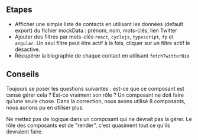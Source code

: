 ## Etapes
- Afficher une simple liste de contacts en utilisant les données (default export) du fichier mockData : prénom, nom, mots-clés, lien Twitter
- Ajouter des filtres par mots-clés `react`, `cyclejs`, `typescript`, `fp` et `angular`.
Un seul filtre peut être actif à la fois, cliquer sur un filtre actif le désactive.
- Récupérer la biographie de chaque contact en utilisant `fetchTwitterBio`

## Conseils
Toujours se poser les questions suivantes : est-ce que ce composant est censé gérer cela ? Est-ce vraiment son rôle ?
Un composant ne doit faire qu'une seule chose.
Dans la correction, nous avons utilisé 8 composants, nous aurions pu en utiliser plus.

Ne mettez pas de logique dans un composant qui ne devrait pas la gérer.
Le rôle des composants est de "render", c'est quasiment tout ce qu'ils devraient faire.
